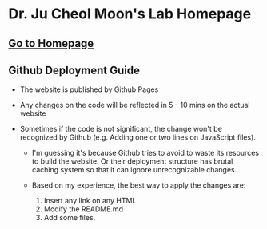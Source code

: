 # Dr. Ju Cheol Moon's Lab Homepage

## [Go to Homepage](https://csulb-datascience.github.io/Lab-Homepage/)

## Github Deployment Guide

- The website is published by Github Pages
- Any changes on the code will be reflected in 5 - 10 mins on the actual website
- Sometimes if the code is not significant, the change won't be recognized by Github (e.g. Adding one or two lines on JavaScript files). 

    - I'm guessing it's because Github tries to avoid to waste its resources to build the website. Or their deployment structure has brutal caching system so that it can ignore unrecognizable changes.

    - Based on my experience, the best way to apply the changes are:
        1. Insert any link on any HTML.
        2. Modify the README.md
        3. Add some files.
